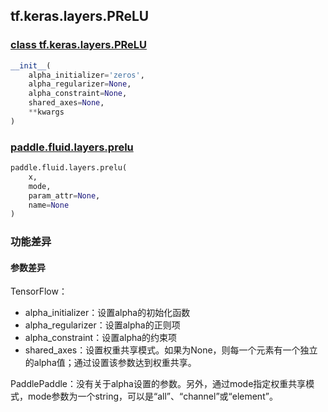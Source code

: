 ## tf.keras.layers.PReLU

### [class tf.keras.layers.PReLU](https://www.tensorflow.org/api_docs/python/tf/keras/layers/PReLU)

```python
__init__(
    alpha_initializer='zeros',
    alpha_regularizer=None,
    alpha_constraint=None,
    shared_axes=None,
    **kwargs
)
```

### [paddle.fluid.layers.prelu](https://www.paddlepaddle.org.cn/documentation/docs/zh/1.5/api_cn/layers_cn/nn_cn.html#prelu)

```python
paddle.fluid.layers.prelu(
    x,
    mode,
    param_attr=None,
    name=None
)
```

### 功能差异

#### 参数差异

TensorFlow：

- alpha_initializer：设置alpha的初始化函数
- alpha_regularizer：设置alpha的正则项
- alpha_constraint：设置alpha的约束项
- shared_axes：设置权重共享模式。如果为None，则每一个元素有一个独立的alpha值；通过设置该参数达到权重共享。

PaddlePaddle：没有关于alpha设置的参数。另外，通过mode指定权重共享模式，mode参数为一个string，可以是“all”、“channel”或“element”。
